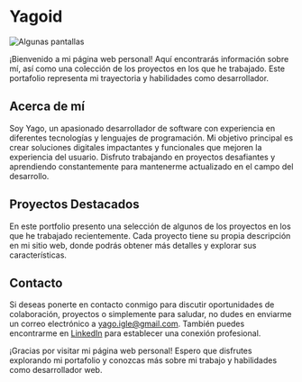 # Yagoid

![Algunas pantallas](img/background_waves2.svg)

¡Bienvenido a mi página web personal! Aquí encontrarás información sobre mí, así como una colección de los proyectos en los que he trabajado. Este portafolio representa mi trayectoria y habilidades como desarrollador.

## Acerca de mí
Soy Yago, un apasionado desarrollador de software con experiencia en diferentes tecnologías y lenguajes de programación. Mi objetivo principal es crear soluciones digitales impactantes y funcionales que mejoren la experiencia del usuario. Disfruto trabajando en proyectos desafiantes y aprendiendo constantemente para mantenerme actualizado en el campo del desarrollo.

## Proyectos Destacados
En este portfolio presento una selección de algunos de los proyectos en los que he trabajado recientemente. Cada proyecto tiene su propia descripción en mi sitio web, donde podrás obtener más detalles y explorar sus características.

## Contacto
Si deseas ponerte en contacto conmigo para discutir oportunidades de colaboración, proyectos o simplemente para saludar, no dudes en enviarme un correo electrónico a yago.igle@gmail.com. También puedes encontrarme en [LinkedIn](https://www.linkedin.com/in/yagoid/) para establecer una conexión profesional.

¡Gracias por visitar mi página web personal! Espero que disfrutes explorando mi portafolio y conozcas más sobre mi trabajo y habilidades como desarrollador web.

